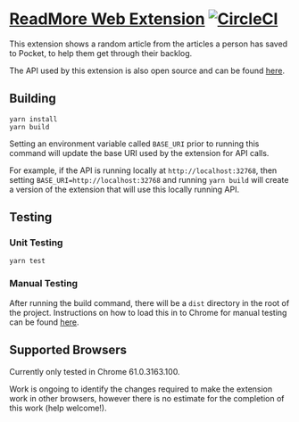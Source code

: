 # [ReadMore Web Extension](https://chrome.google.com/webstore/detail/readmore/lakgjfgaijgbmeidicpibkggdkneeicd) [![CircleCI](https://circleci.com/gh/defining-technology/readmore-chrome.svg?style=svg)](https://circleci.com/gh/defining-technology/readmore-chrome)

This extension shows a random article from the articles a person has saved to Pocket, to help them get through their backlog.

The API used by this extension is also open source and can be found [here](https://github.com/defining-technology/read-more-api).

## Building
```
yarn install
yarn build
```

Setting an environment variable called `BASE_URI` prior to running this command will update the base URI used by the extension for API calls.

For example, if the API is running locally at `http://localhost:32768`, then setting `BASE_URI=http://localhost:32768` and running `yarn build` will create a version of the extension that will use this locally running API.

## Testing

### Unit Testing
```
yarn test
```

### Manual Testing
After running the build command, there will be a `dist` directory in the root of the project. Instructions on how to load this in to Chrome for manual testing can be found [here](https://developer.chrome.com/extensions/getstarted#unpacked).

## Supported Browsers

Currently only tested in Chrome 61.0.3163.100.

Work is ongoing to identify the changes required to make the extension work in other browsers, however there is no estimate for the completion of this work (help welcome!).